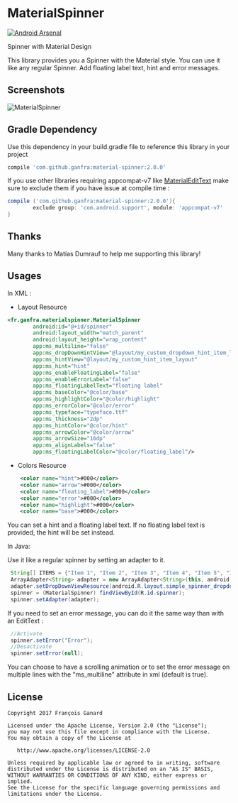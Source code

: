 # MaterialSpinner
[![Android Arsenal](https://img.shields.io/badge/Android%20Arsenal-MaterialSpinner-brightgreen.svg?style=flat)](http://android-arsenal.com/details/1/1720)

Spinner with Material Design

This library provides you a Spinner with the Material style. You can use it like any regular Spinner. 
Add floating label text, hint and error messages.

## Screenshots
![MaterialSpinner](./screenshots/screenshot.gif)

## Gradle Dependency
Use this dependency in your build.gradle file to reference this library in your project

```groovy
compile 'com.github.ganfra:material-spinner:2.0.0'
```

If you use other libraries requiring appcompat-v7 like [MaterialEditText](https://github.com/rengwuxian/MaterialEditText/) make sure to exclude them if you have issue at compile time :
```groovy
compile ('com.github.ganfra:material-spinner:2.0.0'){
        exclude group: 'com.android.support', module: 'appcompat-v7'
}
```

## Thanks

Many thanks to Matías Dumrauf to help me supporting this library!


## Usages

In XML : 

* Layout Resource
```xml
<fr.ganfra.materialspinner.MaterialSpinner
        android:id="@+id/spinner"
        android:layout_width="match_parent"
        android:layout_height="wrap_content" 
        app:ms_multiline="false"
        app:ms_dropDownHintView="@layout/my_custom_dropdown_hint_item_layout"
        app:ms_hintView="@layout/my_custom_hint_item_layout"
        app:ms_hint="hint"
        app:ms_enableFloatingLabel="false"
        app:ms_enableErrorLabel="false"
        app:ms_floatingLabelText="floating label"
        app:ms_baseColor="@color/base"
        app:ms_highlightColor="@color/highlight"
        app:ms_errorColor="@color/error"
        app:ms_typeface="typeface.ttf"
        app:ms_thickness="2dp"
        app:ms_hintColor="@color/hint"
        app:ms_arrowColor="@color/arrow"
        app:ms_arrowSize="16dp"
        app:ms_alignLabels="false"
        app:ms_floatingLabelColor="@color/floating_label"/>
```

* Colors Resource
```xml
    <color name="hint">#000</color>
    <color name="arrow">#000</color>
    <color name="floating_label">#000</color>
    <color name="error">#000</color>
    <color name="highlight">#000</color>
    <color name="base">#000</color>
```

You can set a hint and a floating label text. If no floating label text is provided, the hint will be set instead.


In Java:

Use it like a regular spinner by setting an adapter to it.
```java
 String[] ITEMS = {"Item 1", "Item 2", "Item 3", "Item 4", "Item 5", "Item 6"};
 ArrayAdapter<String> adapter = new ArrayAdapter<String>(this, android.R.layout.simple_spinner_item, ITEMS);
 adapter.setDropDownViewResource(android.R.layout.simple_spinner_dropdown_item);
 spinner = (MaterialSpinner) findViewById(R.id.spinner);
 spinner.setAdapter(adapter);
```

If you need to set an error message, you can do it the same way than with an EditText :
```java
 //Activate
 spinner.setError("Error");
 //Desactivate
 spinner.setError(null);
```
You can choose to have a scrolling animation or to set the error message on multiple lines with the "ms_multiline" attribute in xml (default is true).


## License

    Copyright 2017 François Ganard

    Licensed under the Apache License, Version 2.0 (the "License");
    you may not use this file except in compliance with the License.
    You may obtain a copy of the License at

       http://www.apache.org/licenses/LICENSE-2.0

    Unless required by applicable law or agreed to in writing, software
    distributed under the License is distributed on an "AS IS" BASIS,
    WITHOUT WARRANTIES OR CONDITIONS OF ANY KIND, either express or implied.
    See the License for the specific language governing permissions and
    limitations under the License.




